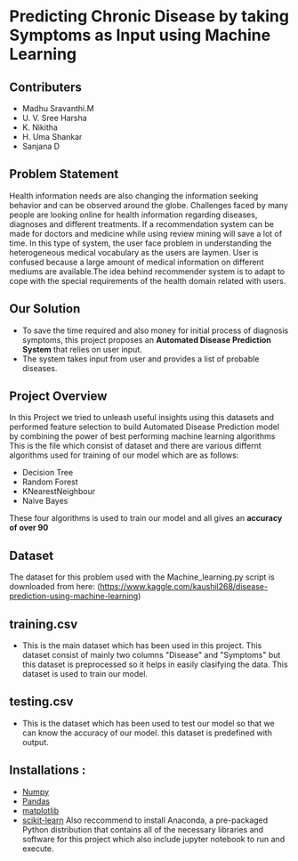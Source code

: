 # Predicting Chronic Disease by taking Symptoms as Input using Machine Learning
## Contributers
- Madhu Sravanthi.M
- U. V. Sree Harsha
- K. Nikitha
- H. Uma Shankar
- Sanjana D
## Problem Statement

Health information needs are also changing the information seeking behavior and can be observed around the globe. Challenges faced by many people are looking online for health information regarding diseases, diagnoses and different treatments. If a recommendation system can be made for doctors and medicine while using review mining will save a lot of time. In this type of system, the user face problem in understanding the heterogeneous medical vocabulary as the users are laymen. User is confused because a large amount of medical information on different mediums are available.The idea behind recommender system is to adapt to cope with the special requirements of the health domain related with users.
## Our Solution
- To save the time required and also money for initial process of diagnosis symptoms, this project proposes an **Automated Disease Prediction System** that relies on user input.
- The system takes input from user and provides a list of probable diseases.
## Project Overview
In this Project we tried to unleash useful insights using this datasets and performed feature selection to build Automated Disease Prediction model by combining the power of best performing machine learning algorithms
This is the file which consist of dataset and there are various differnt algorithms used for training of our model which are as follows:
- Decision Tree
- Random Forest
- KNearestNeighbour
- Naive Bayes

These four algorithms is used to train our model and all gives an **accuracy of over 90**
## Dataset
The dataset for this problem used with the Machine_learning.py script is downloaded from here:
(https://www.kaggle.com/kaushil268/disease-prediction-using-machine-learning)
## training.csv
- This is the main dataset which has been used in this project. This dataset consist of mainly two columns "Disease" and "Symptoms" but this dataset is preprocessed so it helps in easily clasifying the data. This dataset is used to train our model.
## testing.csv
- This is the dataset which has been used to test our model so that we can know the accuracy of our model. this dataset is predefined with output.
## Installations :
- [Numpy](https://numpy.org/)
- [Pandas](https://pandas.pydata.org/)
- [matplotlib](https://matplotlib.org/)
- [scikit-learn](https://scikit-learn.org/stable/)
Also reccommend to install Anaconda, a pre-packaged Python distribution that contains all of the necessary libraries and software for this project which also include jupyter notebook to run and execute.
